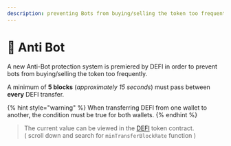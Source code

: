```yaml
---
description: preventing Bots from buying/selling the token too frequently
---
```


# 🤖 Anti Bot

A new Anti-Bot protection system is premiered by DEFI in order to prevent bots from buying/selling the token too frequently.

A minimum of **5 blocks** \(_approximately 15 seconds_\) must pass between **every** DEFI transfer.

{% hint style="warning" %}
When transferring DEFI from one wallet to another, the condition must be true for both wallets.
{% endhint %}

> The current value can be viewed in the [DEFI](https://testnet.bscscan.com/address/0x8a5a76401ada8998603d982d8343752fec75972b#readContract) token contract.  
> \( scroll down and search for `minTransferBlockRate` function \)

